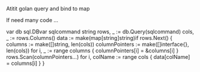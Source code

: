 Atitit golan query and bind to map



If need many code ...

var db sql.DBvar sqlcommand string
rows, _ := db.Query(sqlcommand)
cols, _ := rows.Columns()
data := make(map[string]string)if rows.Next() {
    columns := make([]string, len(cols))
    columnPointers := make([]interface{}, len(cols))
    for i, _ := range columns {
        columnPointers[i] = &columns[i]
    }
    rows.Scan(columnPointers...)
    for i, colName := range cols {
        data[colName] = columns[i]
    }
}

